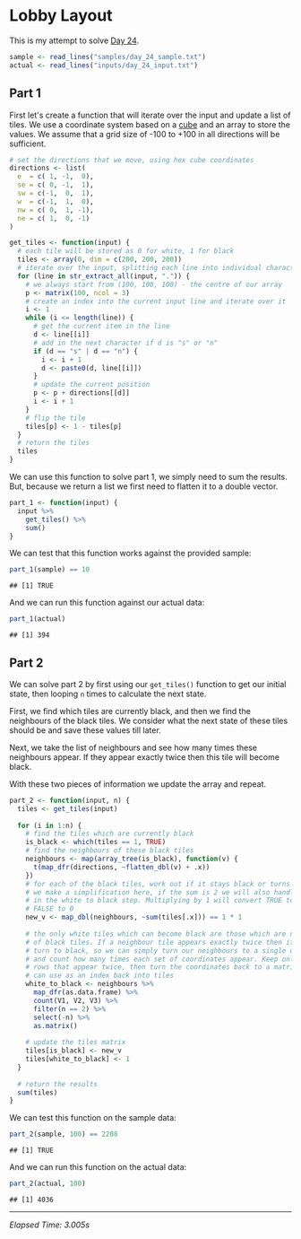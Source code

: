 # Lobby Layout



This is my attempt to solve [Day 24](https://adventofcode.com/2020/day/24).


```r
sample <- read_lines("samples/day_24_sample.txt")
actual <- read_lines("inputs/day_24_input.txt")
```

## Part 1

First let's create a function that will iterate over the input and update a list of tiles. We use a coordinate system
based on a [cube](https://www.redblobgames.com/grids/hexagons/) and an array to store the values. We assume that a grid
size of -100 to +100 in all directions will be sufficient.


```r
# set the directions that we move, using hex cube coordinates
directions <- list(
  e  = c( 1, -1,  0),
  se = c( 0, -1,  1),
  sw = c(-1,  0,  1),
  w  = c(-1,  1,  0),
  nw = c( 0,  1, -1),
  ne = c( 1,  0, -1)
)

get_tiles <- function(input) {
  # each tile will be stored as 0 for white, 1 for black
  tiles <- array(0, dim = c(200, 200, 200))
  # iterate over the input, splitting each line into individual characters
  for (line in str_extract_all(input, ".")) {
    # we always start from (100, 100, 100) - the centre of our array
    p <- matrix(100, ncol = 3)
    # create an index into the current input line and iterate over it
    i <- 1
    while (i <= length(line)) {
      # get the current item in the line
      d <- line[[i]]
      # add in the next character if d is "s" or "n"
      if (d == "s" | d == "n") {
        i <- i + 1
        d <- paste0(d, line[[i]])
      }
      # update the current position
      p <- p + directions[[d]]
      i <- i + 1
    }
    # flip the tile
    tiles[p] <- 1 - tiles[p]
  }
  # return the tiles
  tiles
}
```

We can use this function to solve part 1, we simply need to sum the results. But, because we return a list we first
need to flatten it to a double vector.


```r
part_1 <- function(input) {
  input %>%
    get_tiles() %>%
    sum()
}
```

We can test that this function works against the provided sample:


```r
part_1(sample) == 10
```

```
## [1] TRUE
```

And we can run this function against our actual data:


```r
part_1(actual)
```

```
## [1] 394
```

## Part 2

We can solve part 2 by first using our `get_tiles()` function to get our initial state, then looping `n` times to
calculate the next state.

First, we find which tiles are currently black, and then we find the neighbours of the black tiles. We consider what the
next state of these tiles should be and save these values till later.

Next, we take the list of neighbours and see how many times these neighbours appear. If they appear exactly twice then
this tile will become black.

With these two pieces of information we update the array and repeat.


```r
part_2 <- function(input, n) {
  tiles <- get_tiles(input)
  
  for (i in 1:n) {
    # find the tiles which are currently black
    is_black <- which(tiles == 1, TRUE)
    # find the neighbours of these black tiles
    neighbours <- map(array_tree(is_black), function(v) {
      t(map_dfr(directions, ~flatten_dbl(v) + .x))
    })
    # for each of the black tiles, work out if it stays black or turns white
    # we make a simplification here, if the sum is 2 we will also handle this
    # in the white to black step. Multiplying by 1 will convert TRUE to 1 and
    # FALSE to 0
    new_v <- map_dbl(neighbours, ~sum(tiles[.x])) == 1 * 1
    
    # the only white tiles which can become black are those which are neighbours
    # of black tiles. If a neighbour tile appears exactly twice then it will
    # turn to black, so we can simply turn our neighbours to a single dataframe
    # and count how many times each set of coordinates appear. Keep only the
    # rows that appear twice, then turn the coordinates back to a matrix so we
    # can use as an index back into tiles
    white_to_black <- neighbours %>%
      map_dfr(as.data.frame) %>%
      count(V1, V2, V3) %>%
      filter(n == 2) %>%
      select(-n) %>%
      as.matrix()
    
    # update the tiles matrix
    tiles[is_black] <- new_v
    tiles[white_to_black] <- 1
  }
  
  # return the results
  sum(tiles)
}
```

We can test this function on the sample data:


```r
part_2(sample, 100) == 2208
```

```
## [1] TRUE
```

And we can run this function on the actual data:


```r
part_2(actual, 100)
```

```
## [1] 4036
```

---

*Elapsed Time: 3.005s*
